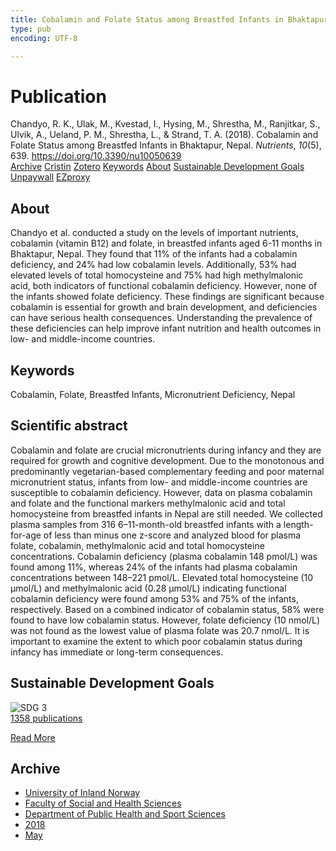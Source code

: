 ```yaml
---
title: Cobalamin and Folate Status among Breastfed Infants in Bhaktapur, Nepal
type: pub
encoding: UTF-8

---
```

<h1>Publication</h1>
<article id="csl-bib-container-5NT5FLGD" class="csl-bib-container">
  <div class="csl-bib-body"> <div class="csl-entry">Chandyo, R. K., Ulak, M., Kvestad, I., Hysing, M., Shrestha, M., Ranjitkar, S., Ulvik, A., Ueland, P. M., Shrestha, L., &#38; Strand, T. A. (2018). Cobalamin and Folate Status among Breastfed Infants in Bhaktapur, Nepal. <i>Nutrients</i>, <i>10</i>(5), 639. <a href="https://doi.org/10.3390/nu10050639">https://doi.org/10.3390/nu10050639</a></div> </div>
  <div class="csl-bib-buttons">
    <a href="#taxonomy-article-5NT5FLGD" alt="archive" class="csl-bib-button">Archive</a>
    <a href="https://app.cristin.no/results/show.jsf?id=1585864" alt="Cristin" class="csl-bib-button">Cristin</a>
    <a href="http://zotero.org/groups/5881554/items/5NT5FLGD" alt="Zotero" class="csl-bib-button">Zotero</a>
    <a href="#keywords-article-5NT5FLGD" alt="keywords" class="csl-bib-button">Keywords</a>
    <a href="#about-article-5NT5FLGD" alt="about_pub" class="csl-bib-button">About</a>
    <a href="#sdg-article-5NT5FLGD" alt="sdg" class="csl-bib-button">Sustainable Development Goals</a>
    <a href="https://www.mdpi.com/2072-6643/10/5/639/pdf?version=1526644502" alt="Unpaywall" class="csl-bib-button">Unpaywall</a>
    <a href="https://www.mdpi.com/2072-6643/10/5/639/pdf?version=1526644502" alt="EZproxy" class="csl-bib-button">EZproxy</a>
  </div>
  <div id="csl-bib-meta-container-5NT5FLGD"></div>
</article>
<div id="csl-bib-meta-5NT5FLGD" class="csl-bib-meta">
  <article id="about-article-5NT5FLGD" class="about_pub-article">
    <h1>About</h1>
    Chandyo et al. conducted a study on the levels of important nutrients, cobalamin (vitamin B12) and folate, in breastfed infants aged 6-11 months in Bhaktapur, Nepal. They found that 11% of the infants had a cobalamin deficiency, and 24% had low cobalamin levels. Additionally, 53% had elevated levels of total homocysteine and 75% had high methylmalonic acid, both indicators of functional cobalamin deficiency. However, none of the infants showed folate deficiency. These findings are significant because cobalamin is essential for growth and brain development, and deficiencies can have serious health consequences. Understanding the prevalence of these deficiencies can help improve infant nutrition and health outcomes in low- and middle-income countries.
  </article>
  <article id="keywords-article-5NT5FLGD" class="keywords-article">
    <h1>Keywords</h1>
    Cobalamin, Folate, Breastfed Infants, Micronutrient Deficiency, Nepal
  </article>
  <article id="abstract-article-5NT5FLGD" class="abstract-article">
    <h1>Scientific abstract</h1>
    Cobalamin and folate are crucial micronutrients during infancy and they are required for growth and cognitive development. Due to the monotonous and predominantly vegetarian-based complementary feeding and poor maternal micronutrient status, infants from low- and middle-income countries are susceptible to cobalamin deficiency. However, data on plasma cobalamin and folate and the functional markers methylmalonic acid and total homocysteine from breastfed infants in Nepal are still needed. We collected plasma samples from 316 6–11-month-old breastfed infants with a length-for-age of less than minus one z-score and analyzed blood for plasma folate, cobalamin, methylmalonic acid and total homocysteine concentrations. Cobalamin deficiency (plasma cobalamin 148 pmol/L) was found among 11%, whereas 24% of the infants had plasma cobalamin concentrations between 148–221 pmol/L. Elevated total homocysteine (10 µmol/L) and methylmalonic acid (0.28 µmol/L) indicating functional cobalamin deficiency were found among 53% and 75% of the infants, respectively. Based on a combined indicator of cobalamin status, 58% were found to have low cobalamin status. However, folate deficiency (10 nmol/L) was not found as the lowest value of plasma folate was 20.7 nmol/L. It is important to examine the extent to which poor cobalamin status during infancy has immediate or long-term consequences.
  </article>
  <article id="sdg-article-5NT5FLGD" class="sdg-article">
    <h1>Sustainable Development Goals</h1>
    <div class="sdg-container"><div id="sdg3" class="sdg">
        <img src="{{< params subfolder >}}images/sdg/sdg03_en.png" class="image" alt="SDG 3">
        <div class="sdg-overlay">
          <a href="/en/archive/?key=?sdg=3#archive" class="sdg-publication-count"><span>1358</span> publications</a>
          <p><a href="https://sdgs.un.org/goals/goal3" class="sdg-read-more">Read More</a></p>
        </div>
      </div></div>
  </article>
  <article id="taxonomy-article-5NT5FLGD" class="taxonomy-article">
    <h1>Archive</h1>
    <ul>
      <li>
        <a href="/en/archive/?key=3DCRN523">University of Inland Norway</a>
      </li>
      <li>
        <a href="/en/archive/?key=IDKFS3MX">Faculty of Social and Health Sciences</a>
      </li>
      <li>
        <a href="/en/archive/?key=FJXE3Z8X">Department of Public Health and Sport Sciences</a>
      </li>
      <li>
        <a href="/en/archive/?key=H5P87HVL">2018</a>
      </li>
      <li>
        <a href="/en/archive/?key=IL9WU2TK">May</a>
      </li>
    </ul>
  </article>
</div>
